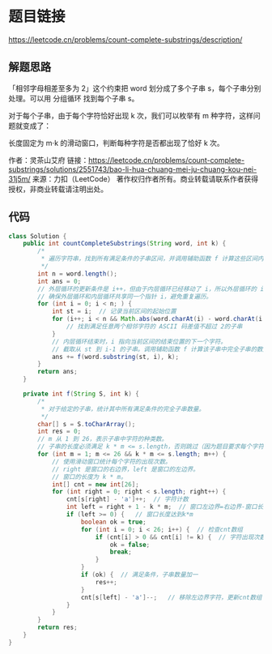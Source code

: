 # 题目链接

https://leetcode.cn/problems/count-complete-substrings/description/

## 解题思路

「相邻字母相差至多为 2」这个约束把 word 划分成了多个子串 s，每个子串分别处理。可以用 分组循环 找到每个子串 s。

对于每个子串，由于每个字符恰好出现 k 次，我们可以枚举有 m 种字符，这样问题就变成了：

长度固定为 m⋅k 的滑动窗口，判断每种字符是否都出现了恰好 k 次。

作者：灵茶山艾府
链接：https://leetcode.cn/problems/count-complete-substrings/solutions/2551743/bao-li-hua-chuang-mei-ju-chuang-kou-nei-31j5m/
来源：力扣（LeetCode）
著作权归作者所有。商业转载请联系作者获得授权，非商业转载请注明出处。

## 代码

```java
class Solution {
    public int countCompleteSubstrings(String word, int k) {
    	/*
    	 * 遍历字符串，找到所有满足条件的子串区间，并调用辅助函数 f 计算这些区间内的完全子串数量。
    	 */
        int n = word.length();
        int ans = 0;
        // 外层循环的更新条件是 i++，但由于内层循环已经移动了 i，所以外层循环的 i++ 实际上不会执行。
        // 确保外层循环和内层循环共享同一个指针 i，避免重复遍历。
        for (int i = 0; i < n; ) {
        	int st = i;  // 记录当前区间的起始位置
        	for (i++; i < n && Math.abs(word.charAt(i) - word.charAt(i - 1)) <= 2; i++) {
        		// 找到满足任意两个相邻字符的 ASCII 码差值不超过 2的子串
        	}
        	// 内层循环结束时，i 指向当前区间的结束位置的下一个字符。
        	// 截取从 st 到 i-1 的子串。调用辅助函数 f 计算该子串中完全子串的数量，并累加到 ans。
        	ans += f(word.substring(st, i), k);
        }
        return ans;
    }

	private int f(String S, int k) {
		/*
		 * 对于给定的子串，统计其中所有满足条件的完全子串数量。
		 */
		char[] s = S.toCharArray();
		int res = 0;
		// m 从 1 到 26，表示子串中字符的种类数。
		// 子串的长度必须满足 k * m <= s.length，否则跳过（因为题目要求每个字符恰好出现k次）。
		for (int m = 1; m <= 26 && k * m <= s.length; m++) {
			// 使用滑动窗口统计每个字符的出现次数。
			// right 是窗口的右边界，left 是窗口的左边界。
			// 窗口的长度为 k * m。
			int[] cnt = new int[26];
			for (int right = 0; right < s.length; right++) {
				cnt[s[right] - 'a']++;  // 字符计数
				int left = right + 1 - k * m;  // 窗口左边界=右边界-窗口长度+1
				if (left >= 0) {   // 窗口长度达到k*m
					boolean ok = true;  
					for (int i = 0; i < 26; i++) {  // 检查cnt数组
						if (cnt[i] > 0 && cnt[i] != k) {  // 字符出现次数不等于k，置为false
							ok = false;
							break;
						}
					}
					if (ok) {  // 满足条件，子串数量加一
						res++;	
					}
                    cnt[s[left] - 'a']--;   // 移除左边界字符，更新cnt数组
				}
			}
		}
		return res;
	}
}
```

